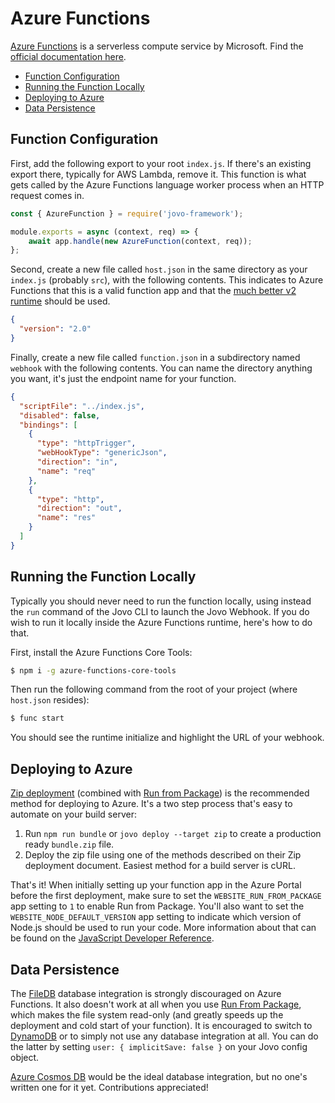 # Azure Functions

[Azure Functions](https://azure.microsoft.com/en-us/services/functions/) is a serverless compute service by Microsoft. Find the [official documentation here](https://docs.microsoft.com/en-us/azure/azure-functions/).

* [Function Configuration](#function-configuration)
* [Running the Function Locally](#running-the-function-locally)
* [Deploying to Azure](#deploying-to-azure)
* [Data Persistence](#data-persistence)

## Function Configuration

First, add the following export to your root `index.js`. If there's an existing export there, typically for AWS Lambda, remove it. This function is what gets called by the Azure Functions language worker process when an HTTP request comes in.

```javascript
const { AzureFunction } = require('jovo-framework');

module.exports = async (context, req) => {
    await app.handle(new AzureFunction(context, req));
};
```

Second, create a new file called `host.json` in the same directory as your `index.js` (probably `src`), with the following contents. This indicates to Azure Functions that this is a valid function app and that the [much better v2 runtime](https://azure.microsoft.com/en-us/blog/introducing-azure-functions-2-0/) should be used.

```json
{
  "version": "2.0"
}
```

Finally, create a new file called `function.json` in a subdirectory named `webhook` with the following contents. You can name the directory anything you want, it's just the endpoint name for your function.

```json
{
  "scriptFile": "../index.js",
  "disabled": false,
  "bindings": [
    {
      "type": "httpTrigger",
      "webHookType": "genericJson",
      "direction": "in",
      "name": "req"
    },
    {
      "type": "http",
      "direction": "out",
      "name": "res"
    }
  ]
}
```

## Running the Function Locally

Typically you should never need to run the function locally, using instead the `run` command of the Jovo CLI to launch the Jovo Webhook. If you do wish to run it locally inside the Azure Functions runtime, here's how to do that.

First, install the Azure Functions Core Tools:

```sh
$ npm i -g azure-functions-core-tools
```

Then run the following command from the root of your project (where `host.json` resides):

```sh
$ func start
```

You should see the runtime initialize and highlight the URL of your webhook.

## Deploying to Azure

[Zip deployment](https://docs.microsoft.com/en-us/azure/azure-functions/deployment-zip-push) (combined with [Run from Package](https://docs.microsoft.com/en-us/azure/azure-functions/run-functions-from-deployment-package)) is the recommended method for deploying to Azure. It's a two step process that's easy to automate on your build server:

1. Run `npm run bundle` or `jovo deploy --target zip` to create a production ready `bundle.zip` file.
2. Deploy the zip file using one of the methods described on their Zip deployment document. Easiest method for a build server is cURL.

That's it! When initially setting up your function app in the Azure Portal before the first deployment, make sure to set the `WEBSITE_RUN_FROM_PACKAGE` app setting to `1` to enable Run from Package. You'll also want to set the `WEBSITE_NODE_DEFAULT_VERSION` app setting to indicate which version of Node.js should be used to run your code. More information about that can be found on the [JavaScript Developer Reference](https://docs.microsoft.com/en-us/azure/azure-functions/functions-reference-node#node-version).

## Data Persistence

The [FileDB](../../integrations/databases/file-db.md '../databases/file-db') database integration is strongly discouraged on Azure Functions. It also doesn't work at all when you use [Run From Package](https://docs.microsoft.com/en-us/azure/azure-functions/run-functions-from-deployment-package), which makes the file system read-only (and greatly speeds up the deployment and cold start of your function). It is encouraged to switch to [DynamoDB](../../integrations/databases/dynamodb.md '../databases/dynamodb') or to simply not use any database integration at all. You can do the latter by setting `user: { implicitSave: false }` on your Jovo config object.

[Azure Cosmos DB](https://azure.microsoft.com/en-us/services/cosmos-db/) would be the ideal database integration, but no one's written one for it yet. Contributions appreciated!

<!--[metadata]: {"description": "Deploy your Alexa Skills and Google Actions on Azure Functions with the Jovo Framework", "route": "hosting/azure-functions"}-->
